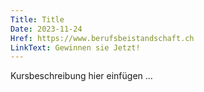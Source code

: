 ```yaml
---
Title: Title
Date: 2023-11-24
Href: https://www.berufsbeistandschaft.ch
LinkText: Gewinnen sie Jetzt!
---
```

Kursbeschreibung hier einfügen ...
